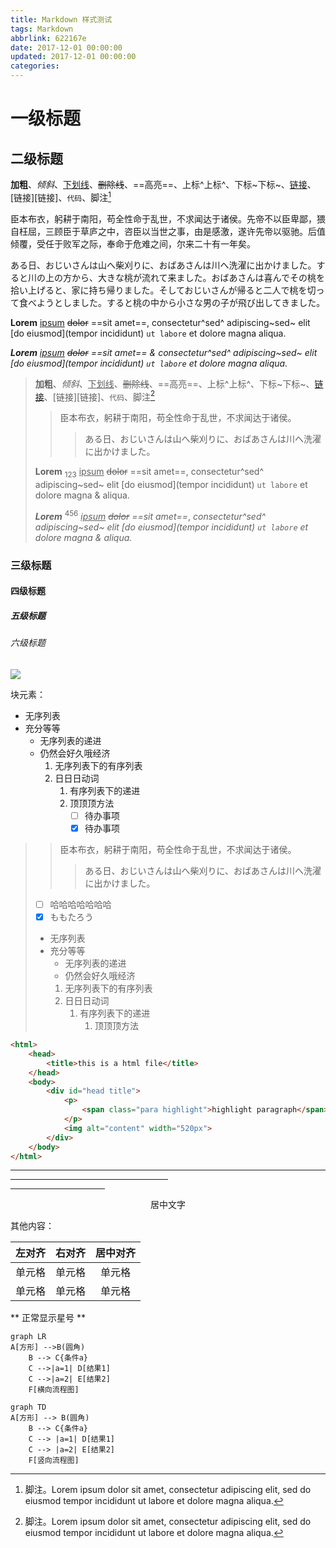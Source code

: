 ```yaml
---
title: Markdown 样式测试
tags: Markdown
abbrlink: 622167e
date: 2017-12-01 00:00:00
updated: 2017-12-01 00:00:00
categories:
---
```


# 一级标题

## 二级标题

**加粗**、*倾斜*、<u>下划线</u>、~~删除线~~、==高亮==、上标^上标^、下标~下标~、[链接](链接)、[链接][链接]、`代码`、脚注[^1]

<!-- more -->
臣本布衣，躬耕于南阳，苟全性命于乱世，不求闻达于诸侯。先帝不以臣卑鄙，猥自枉屈，三顾臣于草庐之中，咨臣以当世之事，由是感激，遂许先帝以驱驰。后值倾覆，受任于败军之际，奉命于危难之间，尔来二十有一年矣。

ある日、おじいさんは山へ柴刈りに、おばあさんは川へ洗濯に出かけました。すると川の上の方から、大きな桃が流れて来ました。おばあさんは喜んでその桃を拾い上げると、家に持ち帰りました。そしておじいさんが帰ると二人で桃を切って食べようとしました。すると桃の中から小さな男の子が飛び出してきました。

**Lorem** <u>ipsum</u> ~~dolor~~ ==sit amet==, consectetur^sed^ adipiscing~sed~ elit [do eiusmod](tempor incididunt) `ut labore` et dolore magna aliqua.

***Lorem*** *<u>ipsum</u>* *~~dolor~~* *==sit amet== &* *consectetur^sed^ adipiscing~sed~ elit [do eiusmod](tempor incididunt) `ut labore` et dolore magna aliqua.*

> **加粗**、*倾斜*、<u>下划线</u>、~~删除线~~、==高亮==、上标^上标^、下标~下标~、[链接](链接)、[链接][链接]、`代码`、脚注[^1]
>
> > 臣本布衣，躬耕于南阳，苟全性命于乱世，不求闻达于诸侯。
> >
> > > ある日、おじいさんは山へ柴刈りに、おばあさんは川へ洗濯に出かけました。
>
> **Lorem** <sub>123</sub> <u>ipsum</u> ~~dolor~~ ==sit amet==, consectetur^sed^ adipiscing~sed~ elit [do eiusmod](tempor incididunt) `ut labore` et dolore magna & aliqua.
>
> ***Lorem*** <sup>456</sup> *<u>ipsum</u>* *~~dolor~~* *==sit amet==*, *consectetur^sed^ adipiscing~sed~ elit [do eiusmod](tempor incididunt) `ut labore` et dolore magna & aliqua.*

### 三级标题

#### 四级标题

##### 五级标题

###### 六级标题

<img src="https://i.loli.net/2021/04/17/2Q7tpYqLWledUJC.png" >

块元素：

+ 无序列表
+ 充分等等
  + 无序列表的递进
  + 仍然会好久哦经济
    1. 无序列表下的有序列表
    2. 日日日动词
       1. 有序列表下的递进
       2. 顶顶顶方法
          - [ ] 待办事项
          - [x] 待办事项

> > 臣本布衣，躬耕于南阳，苟全性命于乱世，不求闻达于诸侯。
> >
> > > ある日、おじいさんは山へ柴刈りに、おばあさんは川へ洗濯に出かけました。
>
> - [ ] 哈哈哈哈哈哈哈
>- [x] ももたろう
> 
>+ 无序列表
> + 充分等等
>   + 无序列表的递进
>   + 仍然会好久哦经济
>    1. 无序列表下的有序列表
>     1. 日日日动词
>        1. 有序列表下的递进
>           1. 顶顶顶方法

```html
<html>
	<head>
        <title>this is a html file</title>
    </head>
    <body>
        <div id="head title">
            <p>
                <span class="para highlight">highlight paragraph</span>
            </p>
            <img alt="content" width="520px">
        </div>
    </body>
</html>
```

---

<hr width=50%>

<hr width=30%>

<center>居中文字</center>

其他内容：

| 左对齐 | 右对齐 | 居中对齐 |
| :----- | -----: | :------: |
| 单元格 | 单元格 |  单元格  |
| 单元格 | 单元格 |  单元格  |

\*\* 正常显示星号 \*\*

```mermaid
graph LR
A[方形] -->B(圆角)
    B --> C{条件a}
    C -->|a=1| D[结果1]
    C -->|a=2| E[结果2]
    F[横向流程图]
```

```mermaid
graph TD
A[方形] --> B(圆角)
    B --> C{条件a}
    C --> |a=1| D[结果1]
    C --> |a=2| E[结果2]
    F[竖向流程图]
```

[^1]: 脚注。Lorem ipsum dolor sit amet, consectetur adipiscing elit, sed do eiusmod tempor incididunt ut labore et dolore magna aliqua.

